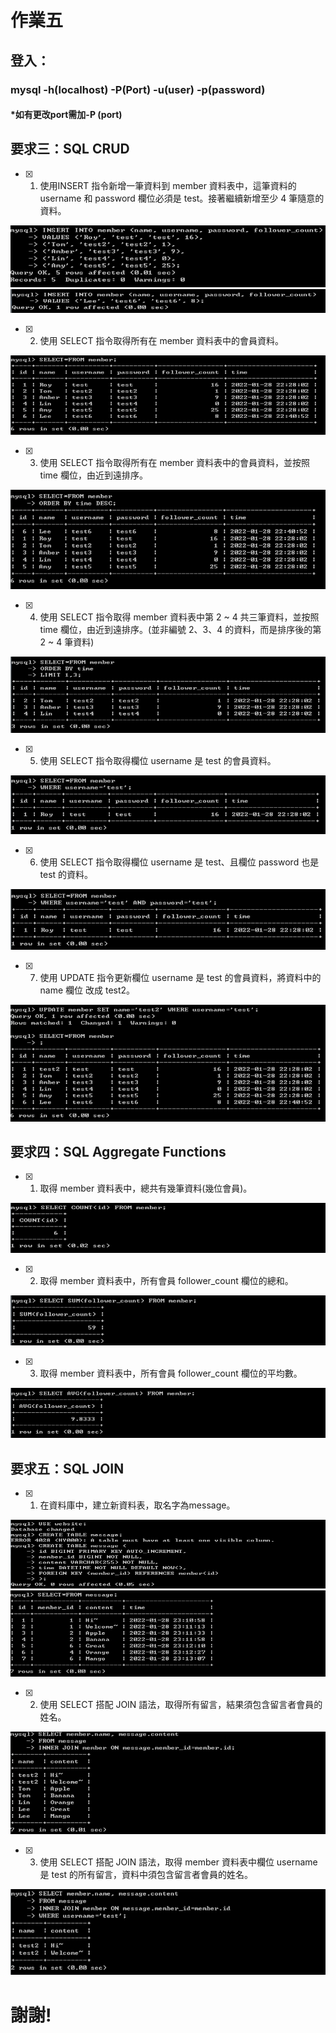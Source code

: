 # 作業五
## 登入：
### mysql -h(localhost) -P(Port) -u(user) -p(password)
#### *如有更改port需加-P (port)

## 要求三：SQL CRUD
 - [x] 1. 使用INSERT 指令新增一筆資料到 member 資料表中，這筆資料的 username 和
password 欄位必須是 test。接著繼續新增至少 4 筆隨意的資料。

![picture3-1-1](3-1-1.png)
![picture3-1-2](3-1-2.png)

 - [x] 2. 使用 SELECT 指令取得所有在 member 資料表中的會員資料。
 
 ![picture3-2](3-2.png)
 
 - [x] 3. 使用 SELECT 指令取得所有在 member 資料表中的會員資料，並按照 time 欄位，由近到遠排序。

![picture3-3](3-3.png)

- [x] 4. 使用 SELECT 指令取得 member 資料表中第 2 ~ 4 共三筆資料，並按照 time 欄位，由近到遠排序。(並非編號 2、3、4 的資料，而是排序後的第 2 ~ 4 筆資料)

![picture3-4](3-4.png)

- [x] 5. 使用 SELECT 指令取得欄位 username 是 test 的會員資料。

![picture3-5](3-5.png)

- [x] 6. 使用 SELECT 指令取得欄位 username 是 test、且欄位 password 也是 test 的資料。

![picture3-6](3-6.png)

- [x] 7. 使用 UPDATE 指令更新欄位 username 是 test 的會員資料，將資料中的 name 欄位
改成 test2。

![picture3-7](3-7.png)

## 要求四：SQL Aggregate Functions
 - [x] 1. 取得 member 資料表中，總共有幾筆資料(幾位會員)。

![picture4-1](4-1.png)

- [x] 2. 取得 member 資料表中，所有會員 follower_count 欄位的總和。

![picture4-2](4-2.png)

- [x] 3. 取得 member 資料表中，所有會員 follower_count 欄位的平均數。

![picture4-3](4-3.png)

## 要求五：SQL JOIN
 - [x] 1. 在資料庫中，建立新資料表，取名字為message。

![picture5-1-1](5-1-1.png)
![picture5-1-2](5-1-2.png)

- [x] 2. 使用 SELECT 搭配 JOIN 語法，取得所有留言，結果須包含留言者會員的姓名。

![picture5-2](5-2.png)

- [x] 3. 使用 SELECT 搭配 JOIN 語法，取得 member 資料表中欄位 username 是 test 的所有留言，資料中須包含留言者會員的姓名。

![picture5-3](5-3.png)
# 謝謝!
